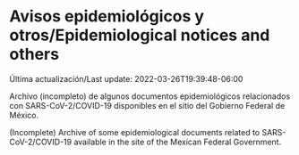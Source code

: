 # Avisos epidemiológicos y otros/Epidemiological notices and others

Última actualización/Last update: 2022-03-26T19:39:48-06:00

Archivo (incompleto) de algunos documentos epidemiológicos relacionados con SARS-CoV-2/COVID-19 disponibles en el sitio del Gobierno Federal de México.

(Incomplete) Archive of some epidemiological documents related to SARS-CoV-2/COVID-19 available in the site of the Mexican Federal Government.
